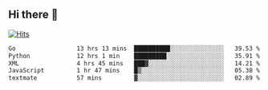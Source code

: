 ## Hi there 👋

<!--
**alihaqberdi/alihaqberdi** is a ✨ _special_ ✨ repository because its `README.md` (this file) appears on your GitHub profile.

Here are some ideas to get you started:

- 🔭 I’m currently working on ...
- 🌱 I’m currently learning ...
- 👯 I’m looking to collaborate on ...
- 🤔 I’m looking for help with ...
- 💬 Ask me about ...
- 📫 How to reach me: ...
- 😄 Pronouns: ...
- ⚡ Fun fact: ...
-->

[![Hits](https://hits.sh/github.com/alihaqberdi.svg)](https://hits.sh/github.com/alihaqberdi/)

<!--START_SECTION:waka-->

```txt
Go                 13 hrs 13 mins  ██████████░░░░░░░░░░░░░░░   39.53 %
Python             12 hrs 1 min    █████████░░░░░░░░░░░░░░░░   35.91 %
XML                4 hrs 45 mins   ███▓░░░░░░░░░░░░░░░░░░░░░   14.21 %
JavaScript         1 hr 47 mins    █▒░░░░░░░░░░░░░░░░░░░░░░░   05.38 %
textmate           57 mins         ▓░░░░░░░░░░░░░░░░░░░░░░░░   02.89 %
```

<!--END_SECTION:waka-->
